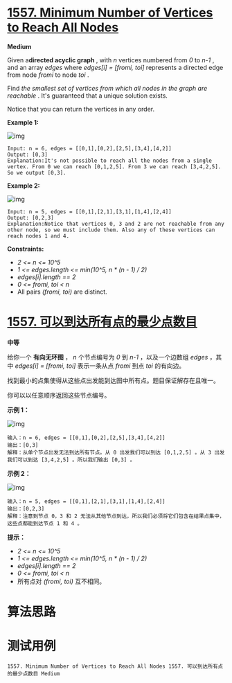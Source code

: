 # [1557. Minimum Number of Vertices to Reach All Nodes][enTitle]

**Medium**

Given a**directed acyclic graph** , with  *n*  vertices numbered from  *0*  to  *n-1* , and an array  *edges*  where  *edges[i] = [fromi, toi]*  represents a directed edge from node  *fromi*  to node  *toi* .

Find  *the smallest set of vertices from which all nodes in the graph are reachable* . It's guaranteed that a unique solution exists.

Notice that you can return the vertices in any order.



**Example 1:** 

![img](https://assets.leetcode.com/uploads/2020/07/07/untitled22.png)

```
Input: n = 6, edges = [[0,1],[0,2],[2,5],[3,4],[4,2]]
Output: [0,3]
Explanation:It's not possible to reach all the nodes from a single vertex. From 0 we can reach [0,1,2,5]. From 3 we can reach [3,4,2,5]. So we output [0,3].
```

**Example 2:** 

![img](https://assets.leetcode.com/uploads/2020/07/07/untitled.png)

```
Input: n = 5, edges = [[0,1],[2,1],[3,1],[1,4],[2,4]]
Output: [0,2,3]
Explanation:Notice that vertices 0, 3 and 2 are not reachable from any other node, so we must include them. Also any of these vertices can reach nodes 1 and 4.

```



**Constraints:** 

-  *2 <= n <= 10^5*  
-  *1 <= edges.length <= min(10^5, n * (n - 1) / 2)*  
-  *edges[i].length == 2*  
-  *0 <= fromi, toi < n*  
- All pairs  *(fromi, toi)*  are distinct.


# [1557. 可以到达所有点的最少点数目][cnTitle]

**中等**

给你一个 **有向无环图**  ，  *n*  个节点编号为  *0*  到  *n-1*  ，以及一个边数组  *edges*  ，其中  *edges[i] = [fromi, toi]*  表示一条从点  *fromi*  到点  *toi*  的有向边。

找到最小的点集使得从这些点出发能到达图中所有点。题目保证解存在且唯一。

你可以以任意顺序返回这些节点编号。



**示例 1：** 

![img](https://assets.leetcode-cn.com/aliyun-lc-upload/uploads/2020/08/22/5480e1.png)

```
输入：n = 6, edges = [[0,1],[0,2],[2,5],[3,4],[4,2]]
输出：[0,3]
解释：从单个节点出发无法到达所有节点。从 0 出发我们可以到达 [0,1,2,5] 。从 3 出发我们可以到达 [3,4,2,5] 。所以我们输出 [0,3] 。
```

**示例 2：** 

![img](https://assets.leetcode-cn.com/aliyun-lc-upload/uploads/2020/08/22/5480e2.png)

```
输入：n = 5, edges = [[0,1],[2,1],[3,1],[1,4],[2,4]]
输出：[0,2,3]
解释：注意到节点 0，3 和 2 无法从其他节点到达，所以我们必须将它们包含在结果点集中，这些点都能到达节点 1 和 4 。

```



**提示：** 

-  *2 <= n <= 10^5*  
-  *1 <= edges.length <= min(10^5, n * (n - 1) / 2)*  
-  *edges[i].length == 2*  
-  *0 <= fromi, toi < n*  
- 所有点对  *(fromi, toi)*  互不相同。




# 算法思路

# 测试用例
```
1557. Minimum Number of Vertices to Reach All Nodes 1557. 可以到达所有点的最少点数目 Medium
```

[enTitle]: https://leetcode.com/problems/minimum-number-of-vertices-to-reach-all-nodes/
[cnTitle]: https://leetcode-cn.com/problems/minimum-number-of-vertices-to-reach-all-nodes/
